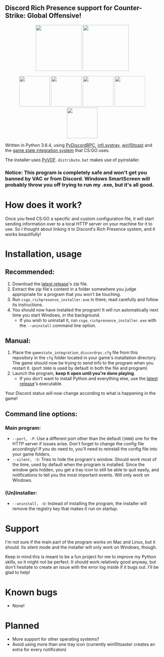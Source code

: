 
## Discord Rich Presence support for Counter-Strike: Global Offensive!

<p align="center">
    <img src="https://raw.githubusercontent.com/Tenrys/csgo_richpresence/master/img/csgo_icon.png" height=150/>
    <img src="https://raw.githubusercontent.com/Tenrys/csgo_richpresence/master/img/discord_icon.png" height=150/>
</p>

<p align="center">
    <img src="https://raw.githubusercontent.com/Tenrys/csgo_richpresence/master/img/scnshots/1.png" height=100/>
    <img src="https://raw.githubusercontent.com/Tenrys/csgo_richpresence/master/img/scnshots/2.png" height=100/> 
    <img src="https://raw.githubusercontent.com/Tenrys/csgo_richpresence/master/img/scnshots/5.png" height=100/>
    <img src="https://raw.githubusercontent.com/Tenrys/csgo_richpresence/master/img/scnshots/3.png" height=100/>
    <img src="https://raw.githubusercontent.com/Tenrys/csgo_richpresence/master/img/scnshots/4.png" height=100/>
</p>

Written in Python 3.6.4, using [PyDiscordRPC](https://github.com/DerpyChap/PyDiscordRPC), [infi.systray](https://github.com/Infinidat/infi.systray), [win10toast](https://github.com/jithurjacob/Windows-10-Toast-Notifications) and the [game state integration system](https://developer.valvesoftware.com/wiki/Counter-Strike:_Global_Offensive_Game_State_Integration) that CS:GO uses.

The installer uses [PyVDF](https://github.com/amreuland/PyVDF). `distribute.bat` makes use of pyinstaller.

### Notice: This program is completely safe and won't get you banned by VAC or from Discord. Windows SmartScreen will probably throw you off trying to run my .exe, but it's all good.

# How does it work?

Once you feed CS:GO a specific and custom configuration file, it will start sending information over to a local HTTP server on your machine for it to use. So I thought about linking it to Discord's Rich Presence system, and it works beautifully!

# Installation, usage

## Recommended:

1. Download the [latest release](https://github.com/Tenrys/csgo_richpresence/releases/latest)'s zip file.
2. Extract the zip file's content in a folder somewhere you judge appropriate for a program that you won't be touching.
3. Run `csgo_richpresence_installer.exe` in there, read carefully and follow its instructions.
4. You should now have installed the program! It will run automatically next time you start Windows, in the background.
    - If you wish to uninstall it, run `csgo_richpresence_installer.exe` with the `--uninstall` command line option.

## Manual:

1. Place the `gamestate_integration_discordrpc.cfg` file from this repository in the `cfg` folder located in your game's installation directory. The game should now be trying to send info to the program when you restart it. (port `3000` is used by default in both the file and program)
2. Launch the program, **keep it open until you're done playing**.
    - If you don't want to install Python and everything else, use the [latest release](https://github.com/Tenrys/csgo_richpresence/releases/latest)'s executable.

Your Discord status will now change according to what is happening in the game!

## Command line options:

### Main program:

- `--port, -P`: Use a different port other than the default (`3000`) one for the HTTP server if issues arise. Don't forget to change the config file accordingly! If you do need to, you'll need to reinstall the config file into your game folders.
- `--silent, -S`: Tries to hide the program's window. Should work most of the time, used by default when the program is installed. Since the window gets hidden, you get a tray icon to still be able to quit easily, and notifications to tell you the most important events. Will only work on Windows.

### (Un)installer:

- `--uninstall, -U`: Instead of installing the program, the installer will remove the registry key that makes it run on startup.

# Support

I'm not sure if the main part of the program works on Mac and Linux, but it should.
Its silent mode and the installer will only work on Windows, though.

Keep in mind this is meant to be a fun project for me to improve my Python skills, so it might not be perfect. It should work relatively good anyway, but don't hesitate to create an issue with the error log inside if it bugs out. I'll be glad to help!

# Known bugs

- None!

# Planned

- More support for other operating systems?
- Avoid using more than one tray icon (currently win10toaster creates an extra for every notificaton)
